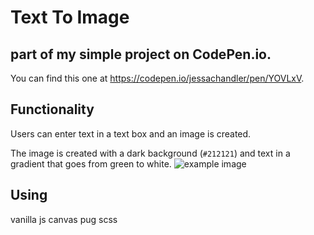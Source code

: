 # Text To Image

## part of my simple project on CodePen.io.
You can find this one at https://codepen.io/jessachandler/pen/YOVLxV.

## Functionality
Users can enter text in a text box and an image is created.

The image is created with a dark background (`#212121`) and text in a gradient that goes from green to white.
![example image](https://pbs.twimg.com/media/DmNR2zMU0AA8vsb.jpg:large) 

## Using
vanilla js
canvas
pug
scss
